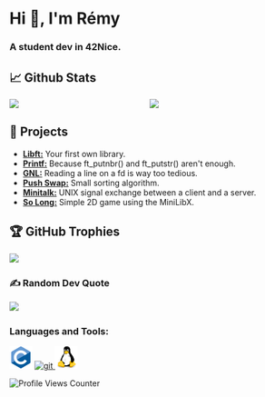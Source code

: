 <h1 >Hi 👋, I'm Rémy</h1>
<h3 >A student dev in 42Nice.</h3>

## 📈 Github Stats
<div style="display: flex; justify-content: space-between;">
  <img src="https://github-readme-stats.vercel.app/api?username=remyd06&theme=react&show_icons=true&hide_border=true&count_private=true" style="width: 48%;">
  <img src="https://github-readme-streak-stats.herokuapp.com/?user=remyd06&theme=react&hide_border=true" style="width: 51%;">
</div>

## 🔭 Projects
<ul>
    <li><strong><a href="https://github.com/remyd06/1-libft">Libft:</a></strong> Your first own library.</li>
    <li><strong><a href="https://github.com/remyd06/2.1-ft_printf">Printf:</a></strong> Because ft_putnbr() and ft_putstr() aren't enough.</li>
    <li><strong><a href="https://github.com/remyd06/2.2-get_next_line">GNL:</a></strong> Reading a line on a fd is way too tedious.</li>
    <li><strong><a href="https://github.com/remyd06/3.1-push_swap">Push Swap:</a></strong> Small sorting algorithm.</li>
    <li><strong><a href="https://github.com/remyd06/3.2-minitalk">Minitalk:</a></strong> UNIX signal exchange between a client and a server.</li>
    <li><strong><a href="https://github.com/remyd06/3.3-so_long">So Long:</a></strong> Simple 2D game using the MiniLibX.</li>
</ul>

## 🏆 GitHub Trophies
![](https://github-profile-trophy.vercel.app/?username=remyd06&theme=radical&no-frame=true&no-bg=true&margin-w=4)

### ✍️ Random Dev Quote
![](https://quotes-github-readme.vercel.app/api?type=horizontal&theme=dark)

<h3 >Languages and Tools:</h3>
<p
  <a href="https://www.cprogramming.com/" target="_blank" rel="noreferrer">
    <img src="https://raw.githubusercontent.com/devicons/devicon/master/icons/c/c-original.svg" alt="c" width="40" height="40"/>
  </a>
  <a href="https://git-scm.com/" target="_blank" rel="noreferrer">
    <img src="https://www.vectorlogo.zone/logos/git-scm/git-scm-icon.svg" alt="git" width="40" height="40"/>
  </a>
  <a href="https://www.linux.org/" target="_blank" rel="noreferrer">
    <img src="https://raw.githubusercontent.com/devicons/devicon/master/icons/linux/linux-original.svg" alt="linux" width="40" height="40"/>
  </a>
</p>

<p>
  <img src="https://visitcount.itsvg.in/api?id=rdedola&label=Profile%20Views&color=0&icon=0&pretty=false" alt="Profile Views Counter">
</p>

<div align="center">⠀⠀⠀⠀⠀⠀⠀⠀⠀⠀⠀⠀⠀⠀⠀⠀⠀⠀⠀⠀⠀⠀⠀⠀⠀⠀⠀⠀⠀⠀⠀⠀⠀
⠀⠀⠀⠀⠀⠀⠀⠀⠀⠀⠀⠀⠀⠀⠀⠀⠀⠀⠀⠀⠀⠀⠀⠀⠀⠀⠀⠀⠀⠀⠀⠀⠀⠀⠀⠀
</div>
